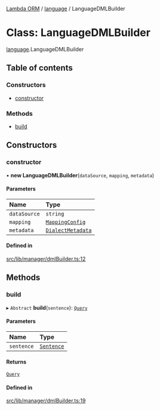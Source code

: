 [Lambda ORM](../README.md) / [language](../modules/language.md) / LanguageDMLBuilder

# Class: LanguageDMLBuilder

[language](../modules/language.md).LanguageDMLBuilder

## Table of contents

### Constructors

- [constructor](language.LanguageDMLBuilder.md#constructor)

### Methods

- [build](language.LanguageDMLBuilder.md#build)

## Constructors

### constructor

• **new LanguageDMLBuilder**(`dataSource`, `mapping`, `metadata`)

#### Parameters

| Name | Type |
| :------ | :------ |
| `dataSource` | `string` |
| `mapping` | [`MappingConfig`](manager.MappingConfig.md) |
| `metadata` | [`DialectMetadata`](language.DialectMetadata.md) |

#### Defined in

[src/lib/manager/dmlBuilder.ts:12](https://github.com/FlavioLionelRita/lambda-orm/blob/36f1fb3/src/lib/manager/dmlBuilder.ts#L12)

## Methods

### build

▸ `Abstract` **build**(`sentence`): [`Query`](model.Query.md)

#### Parameters

| Name | Type |
| :------ | :------ |
| `sentence` | [`Sentence`](language.Sentence.md) |

#### Returns

[`Query`](model.Query.md)

#### Defined in

[src/lib/manager/dmlBuilder.ts:19](https://github.com/FlavioLionelRita/lambda-orm/blob/36f1fb3/src/lib/manager/dmlBuilder.ts#L19)
